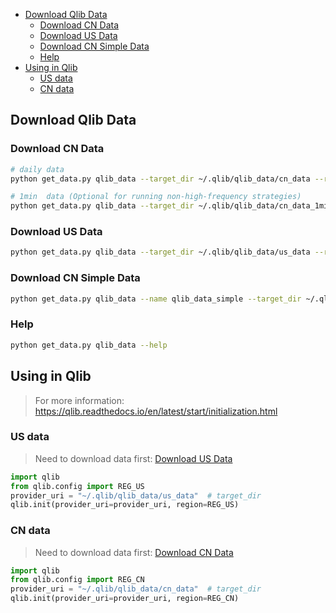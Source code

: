 
- [Download Qlib Data](#Download-Qlib-Data)
  - [Download CN Data](#Download-CN-Data)
  - [Download US Data](#Download-US-Data)
  - [Download CN Simple Data](#Download-CN-Simple-Data)
  - [Help](#Help)
- [Using in Qlib](#Using-in-Qlib)
  - [US data](#US-data)
  - [CN data](#CN-data)


## Download Qlib Data


### Download CN Data

```bash
# daily data
python get_data.py qlib_data --target_dir ~/.qlib/qlib_data/cn_data --region cn

# 1min  data (Optional for running non-high-frequency strategies)
python get_data.py qlib_data --target_dir ~/.qlib/qlib_data/cn_data_1min --region cn --interval 1min
```

### Download US Data


```bash
python get_data.py qlib_data --target_dir ~/.qlib/qlib_data/us_data --region us
```

### Download CN Simple Data

```bash
python get_data.py qlib_data --name qlib_data_simple --target_dir ~/.qlib/qlib_data/cn_data --region cn
```

### Help

```bash
python get_data.py qlib_data --help
```

## Using in Qlib
> For more information: https://qlib.readthedocs.io/en/latest/start/initialization.html


### US data

> Need to download data first: [Download US Data](#Download-US-Data)

```python
import qlib
from qlib.config import REG_US
provider_uri = "~/.qlib/qlib_data/us_data"  # target_dir
qlib.init(provider_uri=provider_uri, region=REG_US)
```

### CN data

> Need to download data first: [Download CN Data](#Download-CN-Data)

```python
import qlib
from qlib.config import REG_CN
provider_uri = "~/.qlib/qlib_data/cn_data"  # target_dir
qlib.init(provider_uri=provider_uri, region=REG_CN)
```
